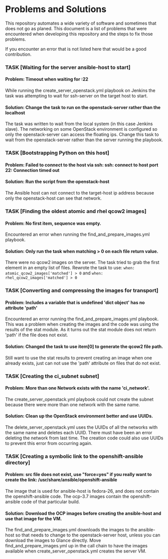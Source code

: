 # Problems and Solutions

This repository automates a wide variety of software and sometimes that does
not go as planed. This document is a list of problems that were encountered
when developing this repository and the steps to fix those problems.

If you encounter an error that is not listed here that would be a good
contribution.

### TASK [Waiting for the server ansible-host to start]
#### Problem: Timeout when waiting for <target-host-ip-address>:22
While running the create_server_openstack.yml playbook on Jenkins
the task was attempting to wait for ssh-server on the target host to start.
#### Solution: Change the task to run on the openstack-server rather than the localhost
The task was written to wait from the local system (in this case Jenkins slave).
The networking on some OpenStack environment is configured so only the
openstack-server can access the floating ips. Change this task to wait from the
openstack-server rather than the server running the playbook.

### TASK [Bootstrapping Python on this host]
#### Problem: Failed to connect to the host via ssh: ssh: connect to host <target-host-ip-address> port 22: Connection timed out
#### Solution: Run the script from the openstack-host
The Ansible host can not connect to the target-host ip address because only the
openstack-host can see that network.

### TASK [Finding the oldest atomic and rhel qcow2 images]
#### Problem: No first item, sequence was empty.
Encountered an error when running the find_and_prepare_images.yml playbook.
#### Solution: Only run the task when matching > 0 on each file return value.
There were no qcow2 images on the server. The task tried to grab the first
element in an empty list of files. Rewrote the task to use:
`when: atomic_qcow2_images['matched'] > 0` and
`when: rhel_qcow2_images['matched'] > 0`

### TASK [Converting and compressing the images for transport]
#### Problem: Includes a variable that is undefined 'dict object' has no attribute 'path'
Encountered an error running the find_and_prepare_images.yml playbook. This was
a problem when creating the images and the code was using the results of the
stat module. As it  turns out the stat module does not return 'path' if the file
does not exist.
#### Solution: Changed the task to use item[0] to generate the qcow2 file path.
Still want to use the stat results to prevent creating an image when one
already exists, just can not use the 'path' attribute on files that do not
exist.

### TASK [Creating the ci_subnet subnet]
#### Problem: More than one Network exists with the name 'ci_network'.
The create_server_openstack.yml playbook could not create the subnet because
there were more than one network with the same name.
#### Solution: Clean up the OpenStack environment better and use UUIDs.
The delete_server_openstack.yml uses the UUIDs of all the networks with the
same name and deletes each UUID. There must have been an error deleting the
network from last time. The creation code could also use UUIDs to prevent this
error from occurring again.

### TASK [Creating a symbolic link to the openshift-ansible directory]
#### Problem: src file does not exist, use \"force=yes\" if you really want to create the link: /usr/share/ansible/openshift-ansible
The image that is used for ansible-host is fedora-26, and does not contain
the openshift-ansible code. The ocp-3.7 images contain the openshift-ansible
code of that particular build.
#### Solution: Download the OCP images before creating the ansible-host and use that image for the VM.
The find_and_prepare_images.yml downloads the images to the ansible-host so that
needs to change to the openstack-server host, unless you can download the images
to Glance directly. Move find_and_prepare_images.yml up in the call chain to
have the images available when create_server_openstack.yml creates the server
VM.
